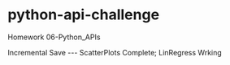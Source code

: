 # python-api-challenge
Homework 06-Python_APIs

Incremental Save --- ScatterPlots Complete; LinRegress Wrking
